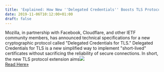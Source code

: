 ```yaml
---
title: 'Explained: How New ''Delegated Credentials'' Boosts TLS Protocol Security'
date: 2019-11-06T10:12:00+01:00
draft: false
---
```


Mozilla, in partnership with Facebook, Cloudflare, and other IETF community members, has announced technical specifications for a new cryptographic protocol called "Delegated Credentials for TLS." Delegated Credentials for TLS is a new simplified way to implement "short-lived" certificates without sacrificing the reliability of secure connections. In short, the new TLS protocol extension aims![](http://feeds.feedburner.com/~r/TheHackersNews/~4/6qT_m1ePtxc)  
[Read Here»](https://thehackernews.com/2019/11/delegated-credentials-for-tls.html)